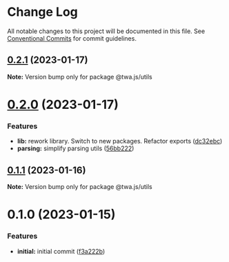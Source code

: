 # Change Log

All notable changes to this project will be documented in this file.
See [Conventional Commits](https://conventionalcommits.org) for commit guidelines.

## [0.2.1](https://github.com/Telegram-Web-Apps/twa/compare/@twa.js/utils@0.2.0...@twa.js/utils@0.2.1) (2023-01-17)

**Note:** Version bump only for package @twa.js/utils





# [0.2.0](https://github.com/Telegram-Web-Apps/twa/compare/@twa.js/utils@0.1.1...@twa.js/utils@0.2.0) (2023-01-17)


### Features

* **lib:** rework library. Switch to new packages. Refactor exports ([dc32ebc](https://github.com/Telegram-Web-Apps/twa/commit/dc32ebc514ddf0cf23207470a2f192f416d329ef))
* **parsing:** simplify parsing utils ([56bb222](https://github.com/Telegram-Web-Apps/twa/commit/56bb222a000c81cea816e98b2a1a66db83eee9ed))





## [0.1.1](https://github.com/Telegram-Web-Apps/twa/compare/@twa.js/utils@0.1.0...@twa.js/utils@0.1.1) (2023-01-16)

**Note:** Version bump only for package @twa.js/utils





# 0.1.0 (2023-01-15)


### Features

* **initial:** initial commit ([f3a222b](https://github.com/Telegram-Web-Apps/twa/commit/f3a222b3b6996e232dfad3e034072c56060db392))

